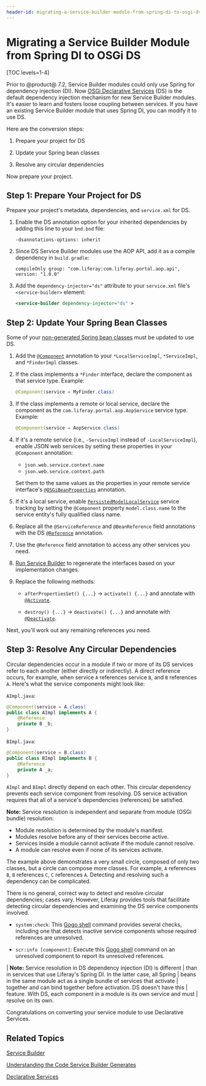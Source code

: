 ```yaml
---
header-id: migrating-a-service-builder-module-from-spring-di-to-osgi-ds
---
```


# Migrating a Service Builder Module from Spring DI to OSGi DS

[TOC levels=1-4]

Prior to @product@ 7.2, Service Builder modules could only use Spring for
dependency injection (DI). Now 
[OSGi Declarative Services](/docs/7-2/frameworks/-/knowledge_base/f/declarative-services) (DS) is
the default dependency injection mechanism for new Service Builder modules. It's
easier to learn and fosters loose coupling between services. If you have an
existing Service Builder module that uses Spring DI, you can modify it to use
DS. 

Here are the conversion steps:

1.  Prepare your project for DS 

2.  Update your Spring bean classes 

3.  Resolve any circular dependencies 

Now prepare your project. 

## Step 1: Prepare Your Project for DS

Prepare your project's metadata, dependencies, and `service.xml` for DS. 

1.  Enable the DS annotation option for your inherited dependencies by 
    adding this line to your `bnd.bnd` file:

    ```
    -dsannotations-options: inherit
    ```

2.  Since DS Service Builder modules use the AOP API, add it as a compile 
    dependency in `build.gradle`: 

    ```
    compileOnly group: "com.liferay:com.liferay.portal.aop.api", version: "1.0.0"
    ```

3.  Add the `dependency-injector="ds"` attribute to your `service.xml` 
    file's `<service-builder>` element: 

    ```xml
    <service-builder dependency-injector="ds" >
    ```

## Step 2: Update Your Spring Bean Classes

Some of your 
[non-generated Spring bean classes](/docs/7-2/appdev/-/knowledge_base/a/understanding-the-code-generated-by-service-builder)
must be updated to use DS. 

1.  Add the [`@Component`](https://docs.osgi.org/javadoc/osgi.cmpn/7.0.0/org/osgi/service/component/annotations/Component.html)
    annotation to your `*LocalServiceImpl`, `*ServiceImpl`, and `*FinderImpl`
    classes. 

2.  If the class implements a `*Finder` interface, declare the component as 
    that service type. Example: 

    ```java
    @Component(service = MyFinder.class)
    ```

3.  If the class implements a remote or local service, declare the component
    as the `com.liferay.portal.aop.AopService` service type. Example:

    ```java
    @Component(service = AopService.class)
    ```

4.  If it's a remote service (i.e., `-ServiceImpl` instead of
    `-LocalServiceImpl`), enable JSON web services by setting these 
    properties in your `@Component` annotation:

    -   `json.web.service.context.name`
    -   `json.web.service.context.path`

    Set them to the same values as the properties in your remote service
    interface's
    [`@OSGiBeanProperties`](https://docs.liferay.com/ce/portal/7.2-latest/javadocs/portal-kernel/com/liferay/portal/kernel/spring/osgi/OSGiBeanProperties.html)
    annotation. 

5.  If it's a local service, enable [`PersistedModelLocalService`](https://docs.liferay.com/ce/portal/7.2-latest/javadocs/portal-kernel/com/liferay/portal/kernel/service/PersistedModelLocalService.html)
    service tracking by setting the `@Component` property
    `model.class.name` to the service entity's fully qualified class name. 

6.  Replace all the `@ServiceReference` and `@BeanReference` field annotations 
    with the DS
    [`@Reference`](https://osgi.org/javadoc/r6/cmpn/org/osgi/service/component/annotations/Reference.html)
    annotation. 

7.  Use the `@Reference` field annotation to access any other services you need.
 
8.  [Run Service Builder](/docs/7-2/appdev/-/knowledge_base/a/running-service-builder)
    to regenerate the interfaces based on your implementation changes. 

9.  Replace the following methods:

    -   `afterPropertiesSet() {...}` &rarr; `activate() {...}` and annotate with
        [`@Activate`](https://osgi.org/javadoc/r6/cmpn/org/osgi/service/component/annotations/Activate.html).

    -   `destroy() {...}` &rarr; `deactivate() {...}` and annotate with 
        [`@Deactivate`](https://osgi.org/javadoc/r6/cmpn/org/osgi/service/component/annotations/Deactivate.html). 

Next, you'll work out any remaining references you need. 

## Step 3: Resolve Any Circular Dependencies

Circular dependencies occur in a module if two or more of its DS services refer
to each another (either directly or indirectly). A direct reference occurs, for
example, when service `A` references service `B`, and `B` references `A`. Here's
what the service components might look like:

`AImpl.java`:

```java
@Component(service = A.class)
public class AImpl implements A {
    @Reference
    private B _b;
}
```

`BImpl.java`:

```java
@Component(service = B.class)
public class BImpl implements B {
    @Reference
    private A _a;
} 
```

`AImpl` and `BImpl` directly depend on each other.  This circular dependency
prevents each service component from resolving. DS service activation requires
that all of a service's dependencies (references) be satisfied. 

**Note:** Service resolution is independent and separate from module (OSGi 
bundle) resolution:

-   Module resolution is determined by the module's manifest.
-   Modules resolve before any of their services become active.
-   Services inside a module cannot activate if the module cannot resolve.
-   A module can resolve even if none of its services activate.

The example above demonstrates a very small circle, composed of only two
classes, but a circle can compose more classes. For example, `A` references `B`,
`B` references `C`, `C` references `A`. Detecting and resolving such a
dependency can be complicated. 

There is no general, correct way to detect and resolve circular dependencies;
cases vary. However, Liferay provides tools that facilitate detecting circular
dependencies and examining the DS service components involved.

-   `system:check`: This
    [Gogo shell](/docs/7-2/customization/-/knowledge_base/c/using-the-felix-gogo-shell)
    command provides several checks, including one that detects inactive
    service components whose required references are unresolved.

-   `scr:info [component]`: Execute this
    [Gogo shell](/docs/7-2/customization/-/knowledge_base/c/using-the-felix-gogo-shell)
    command on an unresolved component to report its unresolved references. 

| **Note:** Service resolution in DS dependency injection (DI) is different 
| than in services that use Liferay's Spring DI. In the latter case, all Spring
| beans in the same module act as a single bundle of services that activate
| together and can bind together before activation. DS doesn't have this 
| feature. With DS, each component in a module is its own service and must
| resolve on its own. 

Congratulations on converting your service module to use Declarative Services. 

## Related Topics 

[Service Builder](/docs/7-2/appdev/-/knowledge_base/a/service-builder)

[Understanding the Code Service Builder Generates](/docs/7-2/appdev/-/knowledge_base/a/understanding-the-code-generated-by-service-builder)

[Declarative Services](/docs/7-2/frameworks/-/knowledge_base/f/declarative-services)
